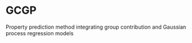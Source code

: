 # GCGP
Property prediction method integrating group contribution and Gaussian process regression models
